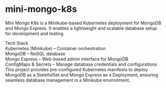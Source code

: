 # mini-mongo-k8s
Mini Mongo K8s is a Minikube-based Kubernetes deployment for MongoDB and Mongo Express. It enables a lightweight and scalable database setup for development and testing.

Tech Stack <br />
Kubernetes (Minikube) – Container orchestration <br />
MongoDB – NoSQL database <br />
Mongo Express – Web-based admin interface for MongoDB <br />
ConfigMaps & Secrets – Manage database credentials and configurations <br />
This project provides pre-configured Kubernetes manifests to deploy MongoDB as a StatefulSet and Mongo Express as a Deployment, ensuring seamless database management in a Minikube environment.
